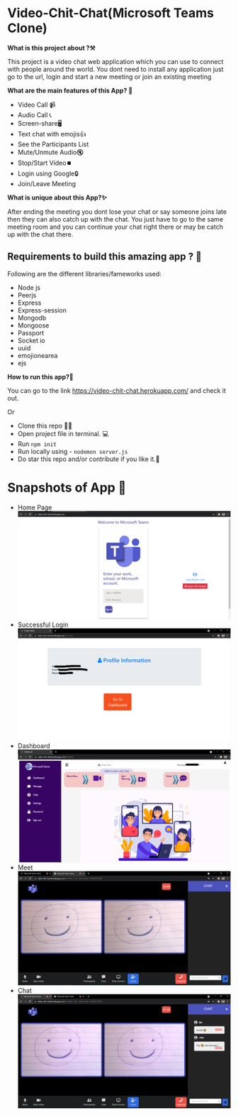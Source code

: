 # Video-Chit-Chat(Microsoft Teams Clone)

**What is this project about ?⚒️**

This project is a video chat web application which you can use to connect with people around the world. You dont need to install any application just go to the url, login and start a new meeting or join an existing meeting

**What are the main features of this App? 🔐**

- Video Call 📹
- Audio Call 📞
- Screen-share🖥️
- Text chat with emojis👍
- See the Participants List
- Mute/Unmute Audio🔇
- Stop/Start Video⏹️
- Login using Google🔒
- Join/Leave Meeting

**What is unique about this App?✨**

After ending the meeting you dont lose your chat or say someone joins late then they can also catch up with the chat. You just have to go to the same meeting room and you can continue your chat right there or may be catch up with the chat there.

## Requirements to build this amazing app ? 📒

Following are the different libraries/fameworks used:

- Node js
- Peerjs
- Express
- Express-session
- Mongodb
- Mongoose
- Passport
- Socket io
- uuid
- emojionearea
- ejs

**How to run this app?📲**

You can go to the link https://video-chit-chat.herokuapp.com/ and check it out.

Or

- Clone this repo 👩‍💻
- Open project file in terminal. 💻
- Run ```npm init```
- Run locally using - `nodemon server.js`
- Do star this repo and/or contribute if you like it.🙂

# Snapshots of App 📸

- Home Page![home](Demonstration-Pictures\Home.png)
- Successful Login
  ![login-successful](Demonstration-Pictures\Success-login.png)
- Dashboard
  ![Dashboard](Demonstration-Pictures\Dashboard.png)
- Meet
  ![Meet](Demonstration-Pictures\Meet.png)
- Chat
  ![Chat](Demonstration-Pictures\Chat.png)
